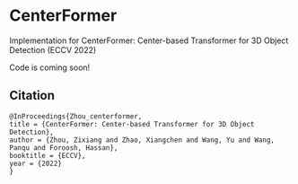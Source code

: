 # CenterFormer
Implementation for CenterFormer: Center-based Transformer for 3D Object Detection (ECCV 2022)

Code is coming soon!

## Citation
```
@InProceedings{Zhou_centerformer,
title = {CenterFormer: Center-based Transformer for 3D Object Detection},
author = {Zhou, Zixiang and Zhao, Xiangchen and Wang, Yu and Wang, Panqu and Foroosh, Hassan},
booktitle = {ECCV},
year = {2022}
}
```
